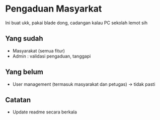 # Pengaduan Masyarkat
Ini buat ukk, pakai blade dong, cadangan kalau PC sekolah lemot sih

## Yang sudah
 - Masyarakat (semua fitur) 
 - Admin : validasi pengaduan, tanggapi

## Yang belum
 - User management (termasuk masyarakat dan petugas) -> tidak pasti

## Catatan 
 - Update readme secara berkala
